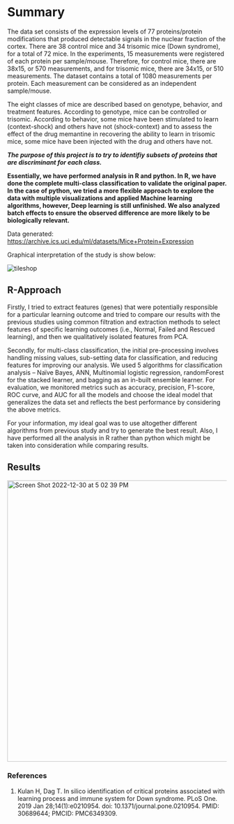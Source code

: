 # Summary

The data set consists of the expression levels of 77 proteins/protein modifications that produced detectable signals in the nuclear fraction of the cortex. There are 38 control mice and 34 trisomic mice (Down syndrome), for a total of 72 mice. In the experiments, 15 measurements were registered of each protein per sample/mouse. Therefore, for control mice, there are 38x15, or 570 measurements, and for trisomic mice, there are 34x15, or 510 measurements. The dataset contains a total of 1080 measurements per protein. Each measurement can be considered as an independent sample/mouse.
 
The eight classes of mice are described based on genotype, behavior, and treatment features. 
According to genotype, mice can be controlled or trisomic. According to behavior, some mice have been stimulated to learn (context-shock) and others have not (shock-context) and to assess the effect of the drug memantine in recovering the ability to learn in trisomic mice, some mice have been injected with the drug and others have not.

***The purpose of this project is to try to identifiy subsets of proteins that are discriminant for each class.***

**Essentially, we have performed analysis in R and python. In R, we have done the complete multi-class classification to validate the original paper. In the case of python, we tried a more flexible approach to explore the data with multiple visualizations and applied Machine learning algorithms, however, Deep learning is still unfinished. We also analyzed batch effects to ensure the observed difference are more likely to be biologically relevant.** 

Data generated: https://archive.ics.uci.edu/ml/datasets/Mice+Protein+Expression

Graphical interpretation of the study is show below:

![tileshop](https://user-images.githubusercontent.com/90593831/210114119-2b9084d6-6adc-43bf-a32d-a9cc6e0441b2.jpeg)

## R-Approach
Firstly, I tried to extract features (genes) that were potentially responsible for a particular learning outcome and tried to compare our results with the previous studies using common filtration and extraction methods to select features of specific learning outcomes (i.e., Normal, Failed and Rescued learning), and then we qualitatively isolated features from PCA.

Secondly, for multi-class classification, the initial pre-processing involves handling missing values, sub-setting data for classification, and reducing features for improving our analysis. We used 5 algorithms for classification analysis – Naïve Bayes, ANN, Multinomial logistic regression, randomForest for the stacked learner, and bagging as an in-built ensemble learner. For evaluation, we monitored metrics such as accuracy, precision, F1-score, ROC curve, and AUC for all the models and choose the ideal model that generalizes the data set and reflects the best performance by considering the above metrics.

For your information, my ideal goal was to use altogether different algorithms from previous study and try to generate the best result. Also, I have performed all the analysis in R rather than python which might be taken into consideration while comparing results.

## Results

<img width="645" alt="Screen Shot 2022-12-30 at 5 02 39 PM" src="https://user-images.githubusercontent.com/90593831/210114556-452466bc-2593-449f-b926-6c4a44344638.png">


### References
1. Kulan H, Dag T. In silico identification of critical proteins associated with learning process and immune system for Down syndrome. PLoS One. 2019 Jan 28;14(1):e0210954. doi: 10.1371/journal.pone.0210954. PMID: 30689644; PMCID: PMC6349309.
